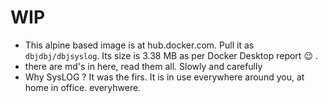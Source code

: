 
# WIP

- This alpine based image is at hub.docker.com. Pull it as `dbjdbj/dbjsyslog`. Its size is 3.38 MB as per Docker Desktop report :wink: .
- there are md's in here, read them all. Slowly and carefully
- Why SysLOG ? It was the firs. It is in use everywhere around you, at home in office. everyhwere.
